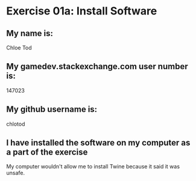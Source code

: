 
# Exercise 01a: Install Software

## My name is:
Chloe Tod

## My gamedev.stackexchange.com user number is:
147023

## My github username is:
chlotod

## I have installed the software on my computer as a part of the exercise
My computer wouldn't allow me to install Twine because it said it was unsafe. 
